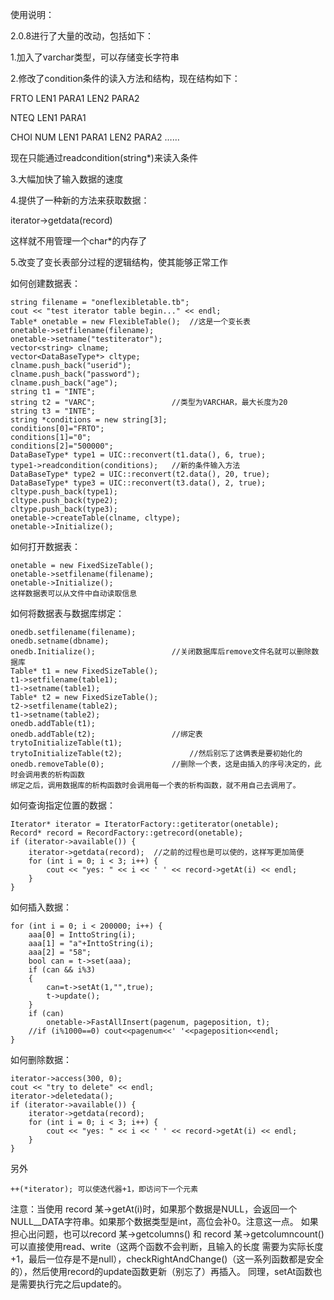 使用说明：

2.0.8进行了大量的改动，包括如下：

1.加入了varchar类型，可以存储变长字符串

2.修改了condition条件的读入方法和结构，现在结构如下：

FRTO LEN1 PARA1 LEN2 PARA2

NTEQ LEN1 PARA1

CHOI NUM LEN1 PARA1 LEN2 PARA2 ……

现在只能通过readcondition(string*)来读入条件

3.大幅加快了输入数据的速度

4.提供了一种新的方法来获取数据：

iterator->getdata(record)

这样就不用管理一个char*的内存了

5.改变了变长表部分过程的逻辑结构，使其能够正常工作

如何创建数据表：

    string filename = "oneflexibletable.tb";
    cout << "test iterator table begin..." << endl;
    Table* onetable = new FlexibleTable();  //这是一个变长表
    onetable->setfilename(filename);
    onetable->setname("testiterator");
    vector<string> clname;
    vector<DataBaseType*> cltype;
    clname.push_back("userid");
    clname.push_back("password");
    clname.push_back("age");
    string t1 = "INTE";
    string t2 = "VARC";                 //类型为VARCHAR，最大长度为20
    string t3 = "INTE";
    string *conditions = new string[3];
    conditions[0]="FRTO";
    conditions[1]="0";
    conditions[2]="500000";
    DataBaseType* type1 = UIC::reconvert(t1.data(), 6, true);
    type1->readcondition(conditions);   //新的条件输入方法
    DataBaseType* type2 = UIC::reconvert(t2.data(), 20, true);
    DataBaseType* type3 = UIC::reconvert(t3.data(), 2, true);
    cltype.push_back(type1);
    cltype.push_back(type2);
    cltype.push_back(type3);
    onetable->createTable(clname, cltype);
    onetable->Initialize();

如何打开数据表：

    onetable = new FixedSizeTable();
    onetable->setfilename(filename);
    onetable->Initialize();
    这样数据表可以从文件中自动读取信息

如何将数据表与数据库绑定：

    onedb.setfilename(filename);
    onedb.setname(dbname);
    onedb.Initialize();					//关闭数据库后remove文件名就可以删除数据库
    Table* t1 = new FixedSizeTable();
    t1->setfilename(table1);
    t1->setname(table1);
    Table* t2 = new FixedSizeTable();
    t2->setfilename(table2);
    t1->setname(table2);
    onedb.addTable(t1);
    onedb.addTable(t2);					//绑定表
    trytoInitializeTable(t1);
    trytoInitializeTable(t2);				//然后别忘了这俩表是要初始化的
    onedb.removeTable(0);				//删除一个表，这是由插入的序号决定的，此时会调用表的析构函数
    绑定之后，调用数据库的析构函数时会调用每一个表的析构函数，就不用自己去调用了。

如何查询指定位置的数据：

    Iterator* iterator = IteratorFactory::getiterator(onetable);
    Record* record = RecordFactory::getrecord(onetable);
    if (iterator->available()) {
        iterator->getdata(record);  //之前的过程也是可以使的，这样写更加简便
        for (int i = 0; i < 3; i++) {
            cout << "yes: " << i << ' ' << record->getAt(i) << endl;
        }
    }

如何插入数据：

    for (int i = 0; i < 200000; i++) {
        aaa[0] = InttoString(i);
        aaa[1] = "a"+InttoString(i);
        aaa[2] = "58";
        bool can = t->set(aaa);
        if (can && i%3)
        {
            can=t->setAt(1,"",true);
            t->update();
        }
        if (can)
            onetable->FastAllInsert(pagenum, pageposition, t);
        //if (i%1000==0) cout<<pagenum<<' '<<pageposition<<endl;
    }

如何删除数据：

    iterator->access(300, 0);
    cout << "try to delete" << endl;
    iterator->deletedata();
    if (iterator->available()) {
        iterator->getdata(record);
        for (int i = 0; i < 3; i++) {
            cout << "yes: " << i << ' ' << record->getAt(i) << endl;
        }
    }

另外

    ++(*iterator); 可以使迭代器+1，即访问下一个元素

注意：当使用
    record 某->getAt(i)时，如果那个数据是NULL，会返回一个NULL__DATA字符串。如果那个数据类型是int，高位会补0。注意这一点。
    如果担心出问题，也可以record 某->getcolumns() 和 record 某->getcolumncount()可以直接使用read、write（这两个函数不会判断，且输入的长度
需要为实际长度+1，最后一位存是不是null），checkRightAndChange()（这一系列函数都是安全的），然后使用record的update函数更新（别忘了）再插入。
同理，setAt函数也是需要执行完之后update的。
